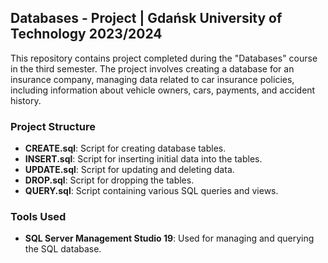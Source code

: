## Databases - Project | Gdańsk University of Technology 2023/2024

This repository contains project completed during the "Databases" course in the third semester. The project involves creating a database for an insurance company, managing data related to car insurance policies, including information about vehicle owners, cars, payments, and accident history.

### Project Structure
- **CREATE.sql**: Script for creating database tables.
- **INSERT.sql**: Script for inserting initial data into the tables.
- **UPDATE.sql**: Script for updating and deleting data.
- **DROP.sql**: Script for dropping the tables.
- **QUERY.sql**: Script containing various SQL queries and views.

### Tools Used
- **SQL Server Management Studio 19**: Used for managing and querying the SQL database.
